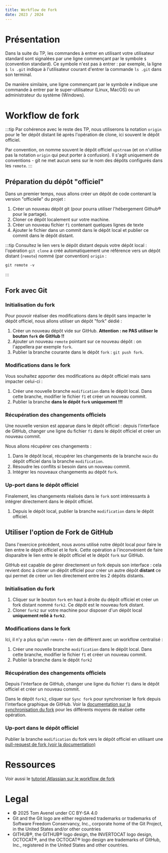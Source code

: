 ```yaml
---
title: Workflow de Fork
date: 2023 / 2024
---
```


# Présentation

Dans la suite du TP, les commandes à entrer en utilisant votre utilisateur standard sont signalées par une ligne commençant par le symbole `$` (convention standard). Ce symbole n'est pas à entrer : par exemple, la ligne `$ ls .git` indique à l'utilisateur courant d'entrer la commande `ls .git` dans son terminal.

De manière similaire, une ligne commençant par le symbole `#` indique une commande à entrer par le super-utilisateur (Linux, MacOS) ou un administrateur du système (Windows).

# Workflow de fork

:::tip
Par cohérence avec le reste des TP, nous utiliserons la notation `origin` pour le 1er dépôt distant lié après l'opération de clone, ici souvent le dépôt officiel.

Par convention, on nomme souvent le dépôt officiel `upstream` (et on n'utilise pas la notation `origin` qui peut porter à confusion). Il s'agit uniquement de conventions - git ne met aucun sens sur le nom des dépôts configurés dans les `remote`.
:::

## Préparation du dépôt "officiel"

Dans un premier temps, nous allons créer un dépôt de code contenant la version "officielle" du projet :

1. Créer un nouveau dépôt git (pour pourra utiliser l'hébergement Github® pour le partage).
1. Cloner ce dépôt localement sur votre machine.
1. Créer un nouveau fichier `f1` contenant quelques lignes de texte
1. Ajouter le fichier dans un commit dans le dépôt local et publier ce commit dans le dépôt distant.

:::tip
Consultez le lien vers le dépôt distant depuis votre dépôt local : l'opération `git clone` a créé automatiquement une référence vers un dépôt distant (`remote`) nommé (par convention) `origin` :

```
git remote -v
```
:::

## Fork avec Git

### Initialisation du fork

Pour pouvoir réaliser des modifications dans le dépôt sans impacter le dépôt officiel, nous allons utiliser un dépôt "fork" dédié :

1. Créer un nouveau dépôt vide sur GitHub. **Attention : ne PAS utiliser le bouton `fork` de GitHub !!**
1. Ajouter un nouveau `remote` pointant sur ce nouveau dépôt : on l'appellera par exemple `fork`.
1. Publier la branche courante dans le dépôt `fork` : `git push fork`.

### Modifications dans le fork

Vous souhaitez apporter des modifications au dépôt officiel mais sans impacter celui-ci :

1. Créer une nouvelle branche `modification` dans le dépôt local. Dans cette branche, modifier le fichier `f1` et créer un nouveau commit.
1. Publier la branche **dans le dépôt `fork` uniquement !!!**

### Récupération des changements officiels

Une nouvelle version est apparue dans le dépôt officiel : depuis l'interface de GitHub, changer une ligne du fichier `f1` dans le dépôt officiel et créer un nouveau commit.

Nous allons récupérer ces changements :

1. Dans le dépôt local, récupérer les changements de la branche `main` du dépôt officiel dans la branche `modification`.
1. Résoudre les conflits si besoin dans un nouveau commit.
1. Intégrer les nouveaux changements au dépôt `fork`.

### Up-port dans le dépôt officiel

Finalement, les changements réalisés dans le `fork` sont intéressants à intégrer directement dans le dépôt officiel.

1. Depuis le dépôt local, publier la branche `modification` dans le dépôt officiel.

## Utiliser l'option de Fork de GitHub

Dans l'exercice précédent, nous avons utilisé notre dépôt local pour faire le lien entre le dépôt officiel et le fork. Cette opération a l'inconvénient de faire disparaître le lien entre le dépôt officiel et le dépôt `fork` sur GitHub.

GitHub est capable de gérer directement un fork depuis son interface : cela revient donc à cloner un dépôt officiel pour créer un autre dépôt **distant** ce qui permet de créer un lien directement entre les 2 dépôts distants.

### Initialisation du fork

1. Cliquer sur le bouton `fork` en haut à droite du dépôt officiel et créer un fork distant nommé `fork2`. Ce dépôt est le nouveau fork distant.
1. Cloner `fork2` sur votre machine pour disposer d'un dépôt local **uniquement relié à `fork2`**.

### Modifications dans le fork

Ici, il n'y a plus qu'un `remote` - rien de différent avec un workflow centralisé :

1. Créer une nouvelle branche `modification` dans le dépôt local. Dans cette branche, modifier le fichier `f1` et créer un nouveau commit.
1. Publier la branche dans le dépôt `fork2`

### Récupération des changements officiels

Depuis l'interface de GitHub, changer une ligne du fichier `f1` dans le dépôt officiel et créer un nouveau commit.

Dans le dépôt `fork2`, cliquer sur `Sync fork` pour synchroniser le fork depuis l'interface graphique de GitHub. Voir la [documentation sur la synchronisation du fork](https://docs.github.com/en/pull-requests/collaborating-with-pull-requests/working-with-forks/syncing-a-fork?platform=linux) pour les différents moyens de réaliser cette opération.

### Up-port dans le dépôt officiel

Publier la branche `modification` du fork vers le dépôt officiel en utilisant une [pull-request de fork (voir la documentation)](https://docs.github.com/en/pull-requests/collaborating-with-pull-requests/proposing-changes-to-your-work-with-pull-requests/committing-changes-to-a-pull-request-branch-created-from-a-fork)

# Ressources

Voir aussi le [tutoriel Atlassian sur le workflow de fork](https://www.atlassian.com/fr/git/tutorials/comparing-workflows/forking-workflow)

# Legal

- © 2025 Tom Avenel under CC  BY-SA 4.0
- Git and the Git logo are either registered trademarks or trademarks of Software Freedom Conservancy, Inc., corporate home of the Git Project, in the United States and/or other countries
- GITHUB®, the GITHUB® logo design, the INVERTOCAT logo design, OCTOCAT®, and the OCTOCAT® logo design are trademarks of GitHub, Inc., registered in the United States and other countries.
